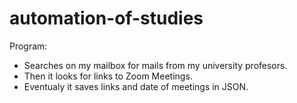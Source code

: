 # automation-of-studies

Program:
- Searches on my mailbox for mails from my university profesors.
- Then it looks for links to Zoom Meetings.
- Eventualy it saves links and date of meetings in JSON.

